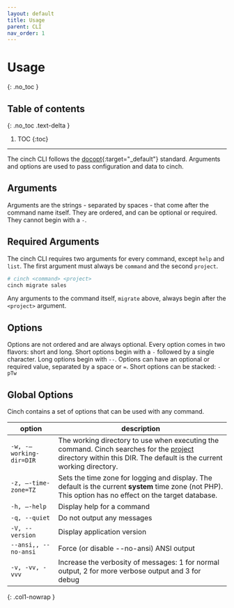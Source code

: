 ```yaml
---
layout: default
title: Usage
parent: CLI
nav_order: 1
---
```


# Usage
{: .no_toc }

## Table of contents
{: .no_toc .text-delta }

1. TOC
{:toc}
----

The cinch CLI follows the [docopt](http://docopt.org/){:target="_default"} standard. Arguments and options
are used to pass configuration and data to cinch.

## Arguments

Arguments are the strings - separated by spaces - that come after the command name itself. They are
ordered, and can be optional or required. They cannot begin with a `-`.

## Required Arguments

The cinch CLI requires two arguments for every command, except `help` and `list`. The first argument must always
be `command` and the second `project`.

```bash
# cinch <command> <project>
cinch migrate sales
```

Any arguments to the command itself, `migrate` above, always begin after the `<project>` argument.

## Options

Options are not ordered and are always optional. Every option comes in two flavors: short and long. Short options
begin with a `-` followed by a single character. Long options begin with `--`. Options can have an optional
or required value, separated by a space or `=`. Short options can be stacked: `-pTw`

## Global Options

Cinch contains a set of options that can be used with any command.  

| option                  | description                                                                                                                                                                             |
|-------------------------|-----------------------------------------------------------------------------------------------------------------------------------------------------------------------------------------|
| `-w, -–working-dir=DIR` | The working directory to use when executing the command. Cinch searches for the [project](#required-arguments) directory within this DIR. The default is the current working directory. |
| `-z, –-time-zone=TZ`    | Sets the time zone for logging and display. The default is the current **system** time zone (not PHP). This option has no effect on the target database.                                |
| `-h, –-help`            | Display help for a command                                                                                                                                                              |
| `-q, --quiet`           | Do not output any messages                                                                                                                                                              |
| `-V, --version`         | Display application version                                                                                                                                                             |
| `--ansi,, --no-ansi`    | Force (or disable --no-ansi) ANSI output                                                                                                                                                |
| `-v, -vv, -vvv`         | Increase the verbosity of messages: 1 for normal output, 2 for more verbose output and 3 for debug                                                                                      |
{: .col1-nowrap }